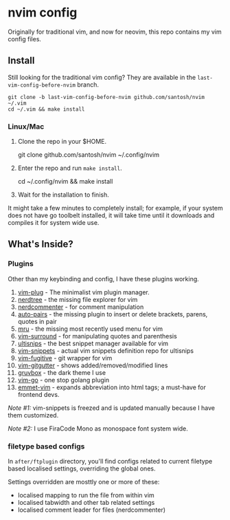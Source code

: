 # nvim config

Originally for traditional vim, and now for neovim, this repo contains my vim config files.

## Install

Still looking for the traditional vim config? They are available in the `last-vim-config-before-nvim` branch.

    git clone -b last-vim-config-before-nvim github.com/santosh/nvim ~/.vim
    cd ~/.vim && make install
### Linux/Mac

1. Clone the repo in your $HOME.

    git clone github.com/santosh/nvim ~/.config/nvim

2. Enter the repo and run `make install`.

   cd ~/.config/nvim && make install

3. Wait for the installation to finish.

It might take a few minutes to completely install; for example, if your system does not have go toolbelt installed, it will take time until it downloads and compiles it for system wide use.

## What's Inside?

### Plugins

Other than my keybinding and config, I have these plugins working.

1. [vim-plug](https://github.com/junegunn/vim-plug) - The minimalist vim plugin manager.
2. [nerdtree](https://github.com/preservim/nerdtree) - the missing file explorer for vim
3. [nerdcommenter](https://github.com/preservim/nerdcommenter) - for comment manipulation
4. [auto-pairs](https://github.com/jiangmiao/auto-pairs) - the missing plugin to insert or delete brackets, parens, quotes in pair
5. [mru](https://github.com/yegappan/mru) - the missing most recently used menu for vim
6. [vim-surround](https://github.com/tpope/vim-surround) - for manipulating quotes and parenthesis
7. [ultisnips](https://github.com/SirVer/ultisnips) - the best snippet manager available for vim
8. [vim-snippets](https://github.com/honza/vim-snippets) - actual vim snippets definition repo for ultisnips
9. [vim-fugitive](https://github.com/tpope/vim-fugitive) - git wrapper for vim
10. [vim-gitgutter](https://github.com/airblade/vim-gitgutter) - shows added/removed/modified lines
11. [gruvbox](https://github.com/morhetz/gruvbox) - the dark theme I use 
12. [vim-go](https://github.com/fatih/vim-go) - one stop golang plugin
13. [emmet-vim](https://github.com/mattn/emmet-vim) - expands abbreviation into html tags; a must-have for frontend devs.

*Note #1:* vim-snippets is freezed and is updated manually because I have them customized.

*Note #2:* I use FiraCode Mono as monospace font system wide.

### filetype based configs

In `after/ftplugin` directory, you'll find configs related to current filetype based localised settings, overriding the global ones. 

Settings overridden are mosttly one or more of these:

- localised mapping to run the file from within vim
- localised tabwidth and other tab related settings
- localised comment leader for files (nerdcommenter)
